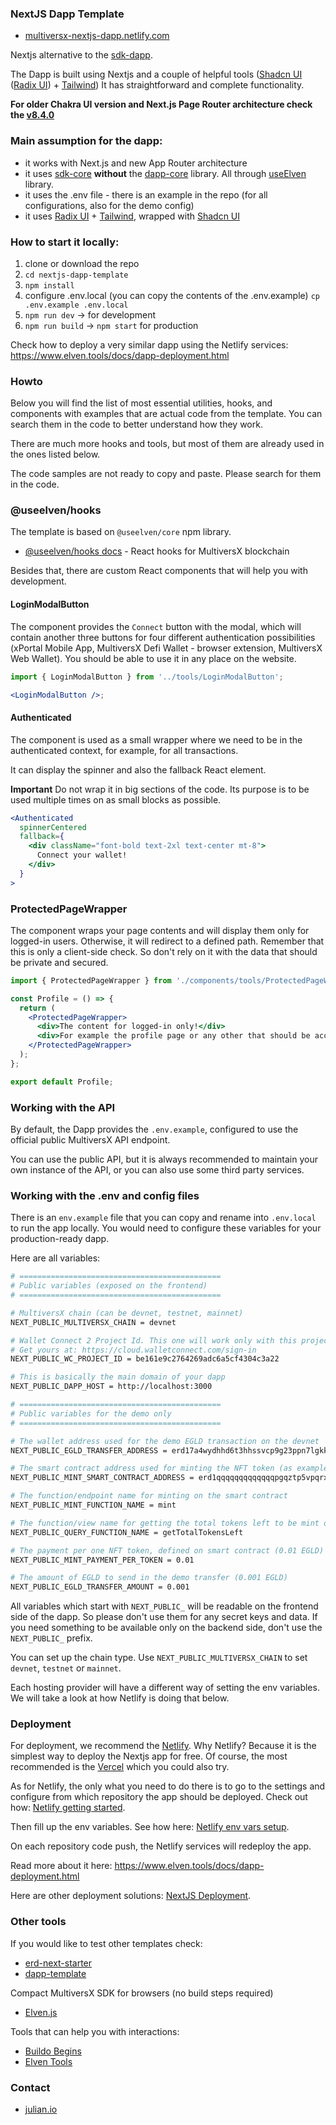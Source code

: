 ### NextJS Dapp Template

- [multiversx-nextjs-dapp.netlify.com](https://multiversx-nextjs-dapp.netlify.com)

Nextjs alternative to the [sdk-dapp](https://github.com/multiversx/mx-sdk-dapp).

The Dapp is built using Nextjs and a couple of helpful tools ([Shadcn UI](https://ui.shadcn.com/) ([Radix UI](https://www.radix-ui.com/)) + [Tailwind](https://tailwindcss.com/))
It has straightforward and complete functionality.

**For older Chakra UI version and Next.js Page Router architecture check the [v8.4.0](https://github.com/xdevguild/nextjs-dapp-template/tree/v8.4.0)**

### Main assumption for the dapp:

- it works with Next.js and new App Router architecture
- it uses [sdk-core](https://github.com/multiversx/mx-sdk-js-core) **without** the [dapp-core](https://github.com/multiversx/mx-sdk-dapp) library. All through [useElven](https://www.useElven.com) library.
- it uses the .env file - there is an example in the repo (for all configurations, also for the demo config)
- it uses [Radix UI](https://www.radix-ui.com/) + [Tailwind](https://tailwindcss.com/), wrapped with [Shadcn UI](https://ui.shadcn.com/)

### How to start it locally:

1. clone or download the repo
2. `cd nextjs-dapp-template`
3. `npm install`
4. configure .env.local (you can copy the contents of the .env.example) `cp .env.example .env.local`
5. `npm run dev` -> for development
6. `npm run build` -> `npm start` for production

Check how to deploy a very similar dapp using the Netlify services: https://www.elven.tools/docs/dapp-deployment.html

### Howto

Below you will find the list of most essential utilities, hooks, and components with examples that are actual code from the template. You can search them in the code to better understand how they work.

There are much more hooks and tools, but most of them are already used in the ones listed below.

The code samples are not ready to copy and paste. Please search for them in the code.

### @useelven/hooks

The template is based on `@useelven/core` npm library.

- [@useelven/hooks docs](https://www.useElven.com) - React hooks for MultiversX blockchain

Besides that, there are custom React components that will help you with development.

#### LoginModalButton

The component provides the `Connect` button with the modal, which will contain another three buttons for four different authentication possibilities (xPortal Mobile App, MultiversX Defi Wallet - browser extension, MultiversX Web Wallet). You should be able to use it in any place on the website.

```jsx
import { LoginModalButton } from '../tools/LoginModalButton';

<LoginModalButton />;
```

#### Authenticated

The component is used as a small wrapper where we need to be in the authenticated context, for example, for all transactions.

It can display the spinner and also the fallback React element.

**Important** Do not wrap it in big sections of the code. Its purpose is to be used multiple times on as small blocks as possible.

```jsx
<Authenticated
  spinnerCentered
  fallback={
    <div className="font-bold text-2xl text-center mt-8">
      Connect your wallet!
    </div>
  }
>
```

### ProtectedPageWrapper

The component wraps your page contents and will display them only for logged-in users. Otherwise, it will redirect to a defined path. Remember that this is only a client-side check. So don't rely on it with the data that should be private and secured.

```jsx
import { ProtectedPageWrapper } from './components/tools/ProtectedPageWrapper';

const Profile = () => {
  return (
    <ProtectedPageWrapper>
      <div>The content for logged-in only!</div>
      <div>For example the profile page or any other that should be accessible only for logged-in users</div>
    </ProtectedPageWrapper>
  );
};

export default Profile;
```

### Working with the API

By default, the Dapp provides the `.env.example`, configured to use the official public MultiversX API endpoint. 

You can use the public API, but it is always recommended to maintain your own instance of the API, or you can also use some third party services.

### Working with the .env and config files

There is an `env.example` file that you can copy and rename into `.env.local` to run the app locally. You would need to configure these variables for your production-ready dapp.

Here are all variables:

```bash
# =============================================
# Public variables (exposed on the frontend)
# =============================================

# MultiversX chain (can be devnet, testnet, mainnet)
NEXT_PUBLIC_MULTIVERSX_CHAIN = devnet

# Wallet Connect 2 Project Id. This one will work only with this project
# Get yours at: https://cloud.walletconnect.com/sign-in
NEXT_PUBLIC_WC_PROJECT_ID = be161e9c2764269adc6a5cf4304c3a22

# This is basically the main domain of your dapp
NEXT_PUBLIC_DAPP_HOST = http://localhost:3000

# =============================================
# Public variables for the demo only
# =============================================

# The wallet address used for the demo EGLD transaction on the devnet
NEXT_PUBLIC_EGLD_TRANSFER_ADDRESS = erd17a4wydhhd6t3hhssvcp9g23ppn7lgkk4g2tww3eqzx4mlq95dukss0g50f

# The smart contract address used for minting the NFT token (as example deployed Elven Tools Smart Contract)
NEXT_PUBLIC_MINT_SMART_CONTRACT_ADDRESS = erd1qqqqqqqqqqqqqpgqztp5vpqrxe2tha224jwsa3sv2800a88zgtksar2kc8

# The function/endpoint name for minting on the smart contract
NEXT_PUBLIC_MINT_FUNCTION_NAME = mint

# The function/view name for getting the total tokens left to be mint on smart contract
NEXT_PUBLIC_QUERY_FUNCTION_NAME = getTotalTokensLeft

# The payment per one NFT token, defined on smart contract (0.01 EGLD)
NEXT_PUBLIC_MINT_PAYMENT_PER_TOKEN = 0.01

# The amount of EGLD to send in the demo transfer (0.001 EGLD)
NEXT_PUBLIC_EGLD_TRANSFER_AMOUNT = 0.001

```

All variables which start with `NEXT_PUBLIC_` will be readable on the frontend side of the dapp. So please don't use them for any secret keys and data. If you need something to be available only on the backend side, don't use the `NEXT_PUBLIC_` prefix.

You can set up the chain type. Use `NEXT_PUBLIC_MULTIVERSX_CHAIN` to set `devnet`, `testnet` or `mainnet`.

Each hosting provider will have a different way of setting the env variables. We will take a look at how Netlify is doing that below.

### Deployment

For deployment, we recommend the [Netlify](https://www.netlify.com/). Why Netlify? Because it is the simplest way to deploy the Nextjs app for free. Of course, the most recommended is the [Vercel](https://vercel.com/) which you could also try.

As for Netlify, the only what you need to do there is to go to the settings and configure from which repository the app should be deployed. Check out how: [Netlify getting started](https://docs.netlify.com/get-started/).

Then fill up the env variables. See how here: [Netlify env vars setup](https://docs.netlify.com/configure-builds/environment-variables).

On each repository code push, the Netlify services will redeploy the app.

Read more about it here: https://www.elven.tools/docs/dapp-deployment.html

Here are other deployment solutions: [NextJS Deployment](https://nextjs.org/docs/deployment).

### Other tools

If you would like to test other templates check:

- [erd-next-starter](https://github.com/Elrond-Giants/erd-next-starter)
- [dapp-template](https://github.com/multiversx/mx-template-dapp)

Compact MultiversX SDK for browsers (no build steps required)

- [Elven.js](https://www.elvenjs.com)

Tools that can help you with interactions:

- [Buildo Begins](https://github.com/xdevguild/buildo-begins)
- [Elven Tools](https://www.elven.tools)

### Contact

- [julian.io](https://www.julian.io)

